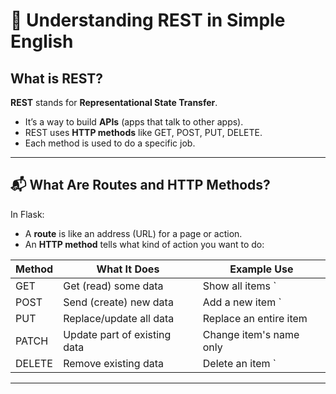 # 🧠 Understanding REST in Simple English

## What is REST?

**REST** stands for **Representational State Transfer**.

- It’s a way to build **APIs** (apps that talk to other apps).
- REST uses **HTTP methods** like GET, POST, PUT, DELETE.
- Each method is used to do a specific job.

---

## 📬 What Are Routes and HTTP Methods?

In Flask:

- A **route** is like an address (URL) for a page or action.
- An **HTTP method** tells what kind of action you want to do:
  
| Method 	| What It Does                	| Example Use            |
|-----------|-------------------------------|------------------------|
| GET    	| Get (read) some data         	| Show all items        `|
| POST   	| Send (create) new data       	| Add a new item        `|
| PUT   	| Replace/update all data       | Replace an entire item |
| PATCH   	| Update part of existing data  | Change item's name only|
| DELETE   	| Remove existing data       	| Delete an item        `|
---